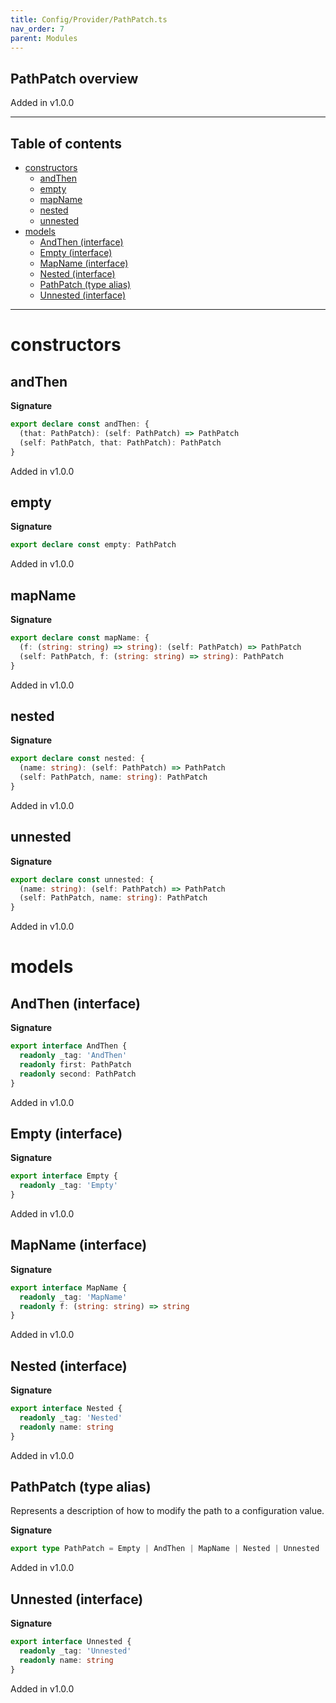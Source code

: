 ```yaml
---
title: Config/Provider/PathPatch.ts
nav_order: 7
parent: Modules
---
```


## PathPatch overview

Added in v1.0.0

---

<h2 class="text-delta">Table of contents</h2>

- [constructors](#constructors)
  - [andThen](#andthen)
  - [empty](#empty)
  - [mapName](#mapname)
  - [nested](#nested)
  - [unnested](#unnested)
- [models](#models)
  - [AndThen (interface)](#andthen-interface)
  - [Empty (interface)](#empty-interface)
  - [MapName (interface)](#mapname-interface)
  - [Nested (interface)](#nested-interface)
  - [PathPatch (type alias)](#pathpatch-type-alias)
  - [Unnested (interface)](#unnested-interface)

---

# constructors

## andThen

**Signature**

```ts
export declare const andThen: {
  (that: PathPatch): (self: PathPatch) => PathPatch
  (self: PathPatch, that: PathPatch): PathPatch
}
```

Added in v1.0.0

## empty

**Signature**

```ts
export declare const empty: PathPatch
```

Added in v1.0.0

## mapName

**Signature**

```ts
export declare const mapName: {
  (f: (string: string) => string): (self: PathPatch) => PathPatch
  (self: PathPatch, f: (string: string) => string): PathPatch
}
```

Added in v1.0.0

## nested

**Signature**

```ts
export declare const nested: {
  (name: string): (self: PathPatch) => PathPatch
  (self: PathPatch, name: string): PathPatch
}
```

Added in v1.0.0

## unnested

**Signature**

```ts
export declare const unnested: {
  (name: string): (self: PathPatch) => PathPatch
  (self: PathPatch, name: string): PathPatch
}
```

Added in v1.0.0

# models

## AndThen (interface)

**Signature**

```ts
export interface AndThen {
  readonly _tag: 'AndThen'
  readonly first: PathPatch
  readonly second: PathPatch
}
```

Added in v1.0.0

## Empty (interface)

**Signature**

```ts
export interface Empty {
  readonly _tag: 'Empty'
}
```

Added in v1.0.0

## MapName (interface)

**Signature**

```ts
export interface MapName {
  readonly _tag: 'MapName'
  readonly f: (string: string) => string
}
```

Added in v1.0.0

## Nested (interface)

**Signature**

```ts
export interface Nested {
  readonly _tag: 'Nested'
  readonly name: string
}
```

Added in v1.0.0

## PathPatch (type alias)

Represents a description of how to modify the path to a configuration
value.

**Signature**

```ts
export type PathPatch = Empty | AndThen | MapName | Nested | Unnested
```

Added in v1.0.0

## Unnested (interface)

**Signature**

```ts
export interface Unnested {
  readonly _tag: 'Unnested'
  readonly name: string
}
```

Added in v1.0.0
